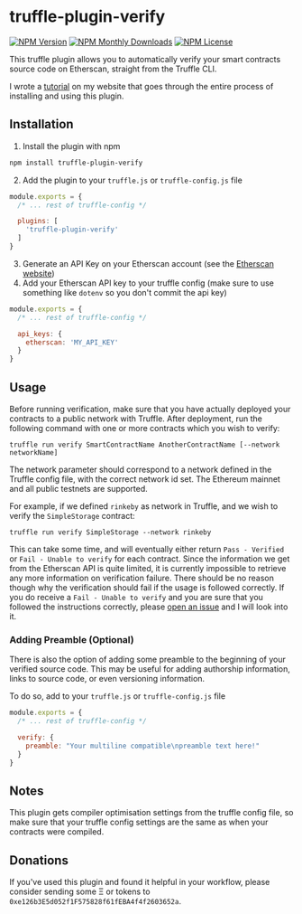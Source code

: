 # truffle-plugin-verify
[![NPM Version](https://img.shields.io/npm/v/truffle-plugin-verify.svg)](https://www.npmjs.com/package/truffle-plugin-verify)
[![NPM Monthly Downloads](https://img.shields.io/npm/dm/truffle-plugin-verify.svg)](https://www.npmjs.com/package/truffle-plugin-verify)
[![NPM License](https://img.shields.io/npm/l/truffle-assertions.svg)](https://www.npmjs.com/package/truffle-plugin-verify)

This truffle plugin allows you to automatically verify your smart contracts source code on Etherscan, straight from the Truffle CLI.

I wrote a [tutorial](https://kalis.me/verify-truffle-smart-contracts-etherscan/) on my website that goes through the entire process of installing and using this plugin.

## Installation
1. Install the plugin with npm
```sh
npm install truffle-plugin-verify
```
2. Add the plugin to your `truffle.js` or `truffle-config.js` file
```js
module.exports = {
  /* ... rest of truffle-config */

  plugins: [
    'truffle-plugin-verify'
  ]
}
```
3. Generate an API Key on your Etherscan account (see the [Etherscan website](https://etherscan.io/apis))
4. Add your Etherscan API key to your truffle config (make sure to use something like `dotenv` so you don't commit the api key)
```js
module.exports = {
  /* ... rest of truffle-config */

  api_keys: {
    etherscan: 'MY_API_KEY'
  }
}
```

## Usage
Before running verification, make sure that you have actually deployed your contracts to a public network with Truffle.
After deployment, run the following command with one or more contracts which you wish to verify:

```
truffle run verify SmartContractName AnotherContractName [--network networkName]
```

The network parameter should correspond to a network defined in the Truffle config file, with the correct network id set. The Ethereum mainnet and all public testnets are supported.

For example, if we defined `rinkeby` as network in Truffle, and we wish to verify the `SimpleStorage` contract:

```
truffle run verify SimpleStorage --network rinkeby
```

This can take some time, and will eventually either return `Pass - Verified` or `Fail - Unable to verify` for each contract. Since the information we get from the Etherscan API is quite limited, it is currently impossible to retrieve any more information on verification failure. There should be no reason though why the verification should fail if the usage is followed correctly. If you do receive a `Fail - Unable to verify` and you are sure that you followed the instructions correctly, please [open an issue](/issues/new) and I will look into it.


### Adding Preamble (Optional)

There is also the option of adding some preamble to the beginning of your verified source code. This may be useful for adding authorship information, links to source code, or even versioning information.

To do so, add to your `truffle.js` or `truffle-config.js` file
```js
module.exports = {
  /* ... rest of truffle-config */

  verify: {
    preamble: "Your multiline compatible\npreamble text here!"
  }
}
```

## Notes
This plugin gets compiler optimisation settings from the truffle config file, so make sure that your truffle config settings are the same as when your contracts were compiled.

## Donations
If you've used this plugin and found it helpful in your workflow, please consider sending some Ξ or tokens to `0xe126b3E5d052f1F575828f61fEBA4f4f2603652a`.
